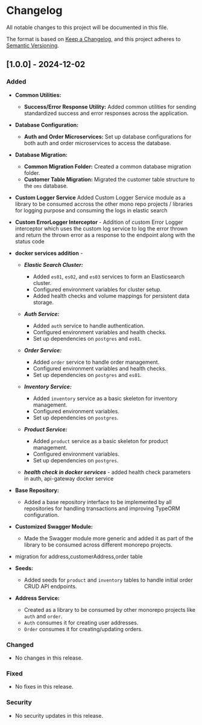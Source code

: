 # Changelog

All notable changes to this project will be documented in this file.

The format is based on [Keep a Changelog](https://keepachangelog.com/en/1.0.0/),
and this project adheres to [Semantic Versioning](https://semver.org/spec/v2.0.0.html).

## [1.0.0] - 2024-12-02

### Added

- **Common Utilities:**
  - **Success/Error Response Utility:** Added common utilities for sending standardized success and error responses across the application.
- **Database Configuration:**
  - **Auth and Order Microservices:** Set up database configurations for both auth and order microservices to access the database.
- **Database Migration:**
  - **Common Migration Folder:** Created a common database migration folder.
  - **Customer Table Migration:** Migrated the customer table structure to the `oms` database.

- **Custom Logger Service**  Added Custom Logger Service module as a library to be consumed accross the other mono repo projects / libraries for logging purpose and consuming the logs in elastic search

- **Custom ErrorLogger Interceptor** - Addition of custom Error Logger interceptor which uses the custom log service to log the error thrown and return the thrown error as a response to the endpoint along with the status code

- **docker services addition** -

  - ***Elastic Search Cluster:***
    - Added `es01`, `es02`, and `es03` services to form an Elasticsearch cluster.
    - Configured environment variables for cluster setup.
    - Added health checks and volume mappings for persistent data storage.

  - ***Auth Service:***
    - Added `auth` service to handle authentication.
    - Configured environment variables and health checks.
    - Set up dependencies on `postgres` and `es01`.

  - ***Order Service:***
    - Added `order` service to handle order management.
    - Configured environment variables and health checks.
    - Set up dependencies on `postgres` and `es01`.

  - ***Inventory Service:***
    - Added `inventory` service as a basic skeleton for inventory management.
    - Configured environment variables.
    - Set up dependencies on `postgres`.

  - ***Product Service:***
    - Added `product` service as a basic skeleton for product management.
    - Configured environment variables.
    - Set up dependencies on `postgres`.
  - ***health check in docker services*** -  added health check parameters in auth, api-gateway docker service

- **Base Repository:**
  - Added a base repository interface to be implemented by all repositories for handling transactions and improving TypeORM configuration.

- **Customized Swagger Module:**
  - Made the Swagger module more generic and added it as part of the library to be consumed across different monorepo projects.

- migration for address,customerAddress,order table

- **Seeds:**
  - Added seeds for `product` and `inventory` tables to handle initial order CRUD API endpoints.
  
- **Address Service:**
  - Created as a library to be consumed by other monorepo projects like `auth` and `order`.
  - `Auth` consumes it for creating user addresses.
  - `Order` consumes it for creating/updating orders.

### Changed

- No changes in this release.

### Fixed

- No fixes in this release.

### Security

- No security updates in this release.
